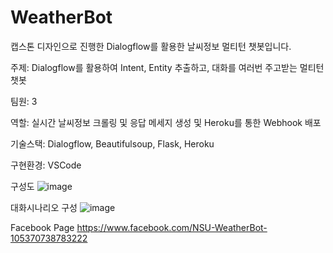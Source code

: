 # WeatherBot
캡스톤 디자인으로 진행한 Dialogflow를 활용한 날씨정보 멀티턴 챗봇입니다.

주제: Dialogflow를 활용하여 Intent, Entity 추출하고, 대화를 여러번 주고받는 멀티턴 챗봇

팀원: 3

역할: 실시간 날씨정보 크롤링 및 응답 메세지 생성 및 Heroku를 통한 Webhook 배포

기술스택: Dialogflow, Beautifulsoup, Flask, Heroku

구현환경: VSCode

구성도
![image](https://user-images.githubusercontent.com/76803357/184537734-b75819dd-6a71-478f-a319-4ce9742a7fec.png)

대화시나리오 구성
![image](https://user-images.githubusercontent.com/76803357/184537757-8f5f686c-f929-4b74-8781-a417e5c7636a.png)

Facebook Page
https://www.facebook.com/NSU-WeatherBot-105370738783222



